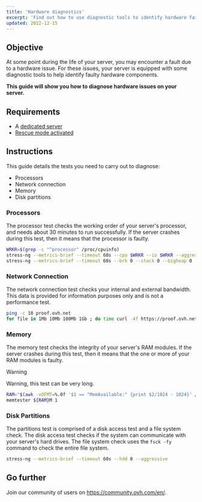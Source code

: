 ```yaml
---
title: 'Hardware diagnostics'
excerpt: 'Find out how to use diagnostic tools to identify hardware failures on your server'
updated: 2022-12-15
---
```


## Objective

At some point during the life of your server, you may encounter a fault due to a hardware issue. For these issues, your server is equipped with some diagnostic tools to help identify faulty hardware components.

**This guide will show you how to diagnose hardware issues on your server.**

## Requirements

- A [dedicated server](https://www.ovhcloud.com/asia/bare-metal/)
- [Rescue mode activated](/pages/bare_metal_cloud/dedicated_servers/rescue_mode)

## Instructions

This guide details the tests you need to carry out to diagnose:

- Processors
- Network connection
- Memory
- Disk partitions

### Processors

The processor test checks the working order of your server's processor, and needs about 30 minutes to run successfully. If the server crashes during this test, then it means that the processor is faulty.

```bash
WRKR=$(grep -c "^processor" /proc/cpuinfo)
stress-ng --metrics-brief --timeout 60s --cpu $WRKR --io $WRKR --aggressive --ignite-cpu --maximize --pathological
stress-ng --metrics-brief --timeout 60s --brk 0 --stack 0 --bigheap 0 
```

### Network Connection

The network connection test checks your internal and external bandwidth. This data is provided for information purposes only and is not a performance test.

```bash
ping -c 10 proof.ovh.net
for file in 1Mb 10Mb 100Mb 1Gb ; do time curl -4f https://proof.ovh.net/files/${file}.dat -o /dev/null; done
```

### Memory

The memory test checks the integrity of your server's RAM modules. If the server crashes during this test, then it means that the one or more of your RAM modules is faulty.

> [!warning]
> Warning, this test can be very long.

```bash
RAM="$(awk -vOFMT=%.0f '$1 == "MemAvailable:" {print $2/1024 - 1024}' /proc/meminfo)"
memtester ${RAM}M 1
```

### Disk Partitions

The partitions test is comprised of a disk access test and a file system check. The disk access test checks if the system can communicate with your server's hard drives. The file system check uses the `fsck -fy` command to check the entire file system.

```bash
stress-ng --metrics-brief --timeout 60s --hdd 0 --aggressive
```

## Go further

Join our community of users on <https://community.ovh.com/en/>.
